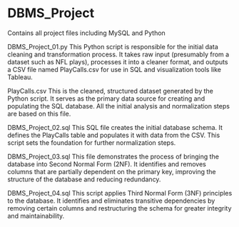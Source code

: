 # DBMS_Project
Contains all project files including MySQL and Python

DBMS_Project_01.py
This Python script is responsible for the initial data cleaning and transformation process. It takes raw input (presumably from a dataset such as NFL plays), processes it into a cleaner format, and outputs a CSV file named PlayCalls.csv for use in SQL and visualization tools like Tableau.

PlayCalls.csv
This is the cleaned, structured dataset generated by the Python script. It serves as the primary data source for creating and populating the SQL database. All the initial analysis and normalization steps are based on this file.

DBMS_Project_02.sql
This SQL file creates the initial database schema. It defines the PlayCalls table and populates it with data from the CSV. This script sets the foundation for further normalization steps.

DBMS_Project_03.sql
This file demonstrates the process of bringing the database into Second Normal Form (2NF). It identifies and removes columns that are partially dependent on the primary key, improving the structure of the database and reducing redundancy.

DBMS_Project_04.sql
This script applies Third Normal Form (3NF) principles to the database. It identifies and eliminates transitive dependencies by removing certain columns and restructuring the schema for greater integrity and maintainability.


